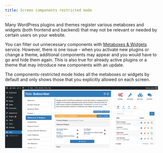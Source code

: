 ```yaml
---
title: Screen components restricted mode
---
```


Many WordPress plugins and themes register various metaboxes and widgets (both frontend and backend) that may not be relevant or needed by certain users on your website.

You can filter out unnecessary components with [Metaboxes & Widgets](/plugin/advanced-access-manager/service/metabox-widget) service. However, there is one issue - when you activate new plugins or change a theme, additional components may appear and you would have to go and hide them again. This is also true for already active plugins or a theme that may introduce new components with an update.

The components-restricted mode hides all the metaboxes or widgets by default and only shows those that you explicitly allowed on each screen.

![AAM Metaboxes & Widgets Restricted Mode](./assets/aam-component-restricted-mode.png)
